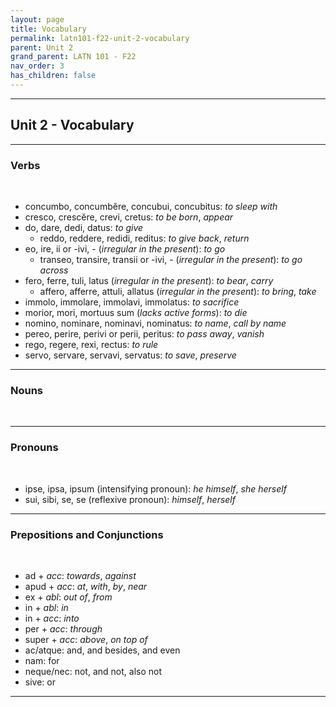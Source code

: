 ```yaml
---
layout: page
title: Vocabulary
permalink: latn101-f22-unit-2-vocabulary
parent: Unit 2
grand_parent: LATN 101 - F22
nav_order: 3
has_children: false
---
```


***

## Unit 2 - Vocabulary

***

### Verbs
&nbsp;
- concumbo, concumbĕre, concubui, concubitus: *to sleep with*
- cresco, crescĕre, crevi, cretus: *to be born*, *appear*
- do, dare, dedi, datus: *to give*
  - reddo, reddere, redidi, reditus: *to give back*, *return*
- eo, ire, ii or -ivi, - (*irregular in the present*): *to go*
  - transeo, transire, transii or -ivi, - (*irregular in the present*): *to go across*
- fero, ferre, tuli, latus (*irregular in the present*): *to bear*, *carry*
  - affero, afferre, attuli, allatus (*irregular in the present*): *to bring*, *take*
- immolo, immolare, immolavi, immolatus: *to sacrifice*
- morior, mori, mortuus sum (*lacks active forms*): *to die*
- nomino, nominare, nominavi, nominatus: *to name*, *call by name*
- pereo, perire, perivi or perii, peritus: *to pass away*, *vanish*
- rego, regere, rexi, rectus: *to rule*
- servo, servare, servavi, servatus: *to save*, *preserve*

***

### Nouns
&nbsp;

***

### Pronouns
&nbsp;
- ipse, ipsa, ipsum (intensifying pronoun): *he himself*, *she herself*
- sui, sibi, se, se (reflexive pronoun): *himself*, *herself*

***

### Prepositions and Conjunctions
&nbsp;
- ad + *acc*: *towards*, *against*
- apud + *acc*: *at*, *with*, *by*, *near*
- ex + *abl*: *out of*, *from*
- in + *abl*: *in*
- in + *acc*: *into*
- per + *acc*: *through*
- super + *acc*: *above*, *on top of*
- ac/atque: and, and besides, and even
- nam: for
- neque/nec: not, and not, also not
- sive: or

***
